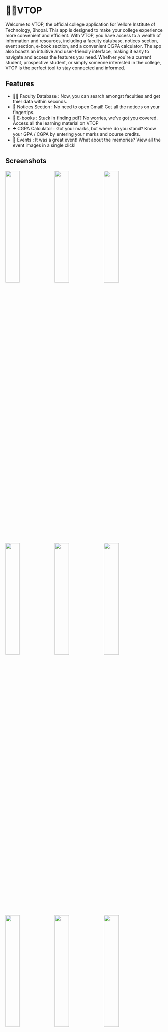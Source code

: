 # 🧑‍🎓VTOP 

Welcome to VTOP, the official college application for Vellore Institute of Technology, Bhopal. This app is designed to make your college experience more convenient and efficient. With VTOP, you have access to a wealth of information and resources, including a faculty database, notices section, event section, e-book section, and a convenient CGPA calculator. The app also boasts an intuitive and user-friendly interface, making it easy to navigate and access the features you need. Whether you're a current student, prospective student, or simply someone interested in the college, VTOP is the perfect tool to stay connected and informed.

## Features

- 👨‍🏫 Faculty Database : Now, you can search amongst faculties and get thier data within seconds. 
- 🔔 Notices Section : No need to open Gmail! Get all the notices on your fingertips. 
- 📖 E-books : Stuck in finding pdf? No worries, we've got you covered. Access all the learning material on VTOP
- ➗ CGPA Calculator : Got your marks, but where do you stand? Know your GPA / CGPA by entering your marks and course credits.
- 🥳 Events : It was a great event! What about the memories? View all the event images in a single click!

## Screenshots

<img src="https://user-images.githubusercontent.com/88729972/213798649-aab7566b-5bcf-418c-877a-1acc1de28a93.png" width="30%"></img> 
<img src="https://user-images.githubusercontent.com/88729972/213798641-d545c372-144c-4090-b43a-75c23bb30f2b.png" width="30%"></img> 
<img src="https://user-images.githubusercontent.com/88729972/213798647-d1b01135-2624-4738-b5d5-dcce18a64def.png" width="30%"></img> 
<img src="https://user-images.githubusercontent.com/88729972/213798650-247993b5-dd70-4901-bab2-bee3a0dde28e.png" width="30%"></img> 
<img src="https://user-images.githubusercontent.com/88729972/213798653-910816f8-ecd2-4a78-a78d-c5f5982eb1e7.png" width="30%"></img> 
<img src="https://user-images.githubusercontent.com/88729972/213798654-ecb6f601-dbde-4866-b896-fb67ee86fcab.png" width="30%"></img> 
<img src="https://user-images.githubusercontent.com/88729972/213798663-1fc855e6-3443-4884-8d58-683216258536.png" width="30%"></img> 
<img src="https://user-images.githubusercontent.com/88729972/213798656-71596a63-0968-4bba-9f76-ae098fb1e65c.png" width="30%"></img> 
<img src="https://user-images.githubusercontent.com/88729972/213798661-a8c821e6-df9a-4fd4-a8e4-7741192467f3.png" width="30%"></img>


## Libraries used :

 - [Firebase Database](https://github.com/firebase/firebase-android-sdk) 
 - [Firebase Messaging](https://github.com/firebase/firebase-android-sdk)
 - [Auto Images Slider](https://github.com/smarteist/Android-Image-Slider)
 - [Circle Image View](https://github.com/hdodenhof/CircleImageView)
 - [Picasso](https://github.com/square/picasso)
 - [Android-pdf-Viewer](https://github.com/barteksc/AndroidPdfViewer)
 - [Shimmer](https://github.com/facebook/shimmer-android)
 - [Zoomage](https://github.com/jsibbold/zoomage)
 - [Lottie](https://github.com/airbnb/lottie-android)
 - [Meow Bottom Navigation](https://github.com/oneHamidreza/MeowBottomNavigation)
 
 ## General Queries

### 🔒 Found bugs? 

We're glad that you've tried exploring the application with a technical approach. The application is currently in a testing phase, if you found bugs, raise an issue. Furthermore, if you can solve the issue and contribute in this project raise a pull-request!


### 🥱 What makes it different from the official VTOP website?

With the help of this app, users will be able to access information without any hassle! The official website has got various barriers for an user hence it is not user-friendly. But, VTOP-app is user-friendly! You often have to login the portal to gather information regarding faculties, students tend to miss opportunities which are sitting idle in their maibox. Eliminating such issues is the major motive.

Note: This is an open-source project, drop in a mail or a PR to contribute in this repository.


### 🎯What it can do?

- Users can access necessary information in 2-3 clicks!
- Displays all the notices which are sent to you via e-mail directly in the application.
- Quickly view pdfs and calculate your GPA.
- Reach out to faculties without any hassle.

## Clone this project :

Clone this project using CLI 

```bash
  git clone https://github.com/shreyxnsh/VTOP.git
```


## MIT License

Copyright (c) 2023 shreyxnsh

Permission is hereby granted, free of charge, to any person obtaining a copy of this software and associated documentation files (the "Software"), to deal in the Software without restriction, including without limitation the rights to use, copy, modify, merge, publish, distribute, sublicense, and/or sell copies of the Software, and to permit persons to whom the Software is furnished to do so, subject to the following conditions:

The above copyright notice and this permission notice shall be included in all copies or substantial portions of the Software.

THE SOFTWARE IS PROVIDED "AS IS", WITHOUT WARRANTY OF ANY KIND, EXPRESS OR IMPLIED, INCLUDING BUT NOT LIMITED TO THE WARRANTIES OF MERCHANTABILITY, FITNESS FOR A PARTICULAR PURPOSE AND NONINFRINGEMENT. IN NO EVENT SHALL THE AUTHORS OR COPYRIGHT HOLDERS BE LIABLE FOR ANY CLAIM, DAMAGES OR OTHER LIABILITY, WHETHER IN AN ACTION OF CONTRACT, TORT OR OTHERWISE, ARISING FROM, OUT OF OR IN CONNECTION WITH THE SOFTWARE OR THE USE OR OTHER DEALINGS IN THE SOFTWARE.
